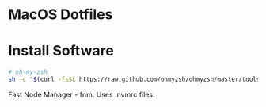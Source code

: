 # MacOS Dotfiles

# Install Software

```bash
# oh-my-zsh
sh -c "$(curl -fsSL https://raw.github.com/ohmyzsh/ohmyzsh/master/tools/install.sh)"
```

Fast Node Manager - fnm. Uses .nvmrc files.

